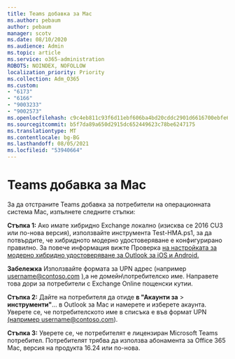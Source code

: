 ```yaml
---
title: Teams добавка за Mac
ms.author: pebaum
author: pebaum
manager: scotv
ms.date: 08/10/2020
ms.audience: Admin
ms.topic: article
ms.service: o365-administration
ROBOTS: NOINDEX, NOFOLLOW
localization_priority: Priority
ms.collection: Adm_O365
ms.custom:
- "6173"
- "6166"
- "9003233"
- "9002573"
ms.openlocfilehash: c9c4eb811c93f6d11ebf606ba4bd20cddc2901d6616700ebfe6ef597dd8dc006
ms.sourcegitcommit: b5f7da89a650d2915dc652449623c78be6247175
ms.translationtype: MT
ms.contentlocale: bg-BG
ms.lasthandoff: 08/05/2021
ms.locfileid: "53940664"
---
```

# <a name="teams-add-in-for-mac"></a>Teams добавка за Mac

За да отстраните Teams добавка за потребители на операционната система Mac, изпълнете следните стъпки:

**Стъпка 1:** Ако имате хибридно Exchange локално (изисква се 2016 CU3 или по-нова версия), използвайте инструмента Test-HMA.ps1, за да потвърдите, че хибридното модерно удостоверяване е конфигурирано правилно. За повече информация вижте Проверка [на настройката за модерно хибридно удостоверяване за Outlook за iOS и Android.](https://aka.ms/TestHMAEAS)  

**Забележка** Използвайте формата за UPN адрес (например username@contoso.com [),](mailto:username@contoso.com)а не домейн\потребителско име. Направете това дори за потребители с Exchange Online пощенски кутии.

**Стъпка 2:** Дайте на потребителя да отиде **в "Акаунти за**  >  **инструменти"**... в Outlook за Mac и намерете и изберете акаунта. Уверете се, че потребителското име в списъка е във формат UPN [(например username@contoso.com](mailto:username@contoso.com)).

**Стъпка 3:** Уверете се, че потребителят е лицензиран Microsoft Teams потребител. Потребителят трябва да използва абонамента за Office 365 Mac, версия на продукта 16.24 или по-нова.